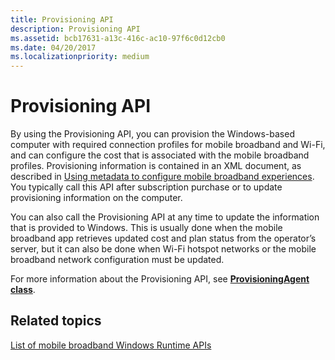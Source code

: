 ```yaml
---
title: Provisioning API
description: Provisioning API
ms.assetid: bcb17631-a13c-416c-ac10-97f6c0d12cb0
ms.date: 04/20/2017
ms.localizationpriority: medium
---
```


# Provisioning API


By using the Provisioning API, you can provision the Windows-based computer with required connection profiles for mobile broadband and Wi-Fi, and can configure the cost that is associated with the mobile broadband profiles. Provisioning information is contained in an XML document, as described in [Using metadata to configure mobile broadband experiences](using-metadata-to-configure-mobile-broadband-experiences.md). You typically call this API after subscription purchase or to update provisioning information on the computer.

You can also call the Provisioning API at any time to update the information that is provided to Windows. This is usually done when the mobile broadband app retrieves updated cost and plan status from the operator’s server, but it can also be done when Wi-Fi hotspot networks or the mobile broadband network configuration must be updated.

For more information about the Provisioning API, see [**ProvisioningAgent class**](https://docs.microsoft.com/uwp/api/Windows.Networking.NetworkOperators.ProvisioningAgent).

## <span id="related_topics"></span>Related topics


[List of mobile broadband Windows Runtime APIs](list-of-mobile-broadband-windows-runtime-apis.md)

 

 






